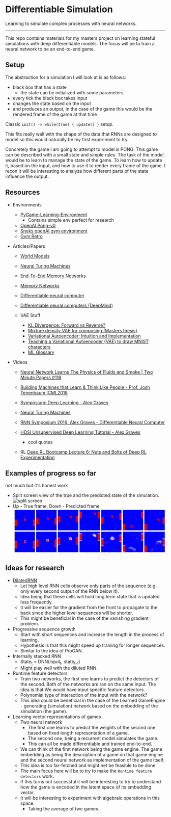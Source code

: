 # Differentiable Simulation

Learning to simulate complex processes with neural networks.

---

This repo contains materials for my masters project on learning stateful simulations with deep differentiable models. The focus will be to train a neural network to be an end-to-end game.

## Setup

The abstraction for a simulation I will look at is as follows:

- black box that has a state
  - the state can be initialized with some parameters
- every tick the black box takes input
- changes the state based on the input
- and produces an output, in the case of the game this would be the rendered frame of the game at that time

Classic `init() -> while(true) { update() }` setup.

This fits really well with the shape of the data that RNNs are designed to model so this would naturally be my first experiment to try.

Concretely the game I am going to attempt to model is PONG. This game can be described with a small state and simple rules. The task of the model would be to learn to manage the state of the game. To learn how to update it, based on the input, and how to use it to render every frame of the game.
I recon it will be interesting to analyze how different parts of the state influence the output.

## Resources

- Environments

  - [PyGame-Learning-Environment](https://github.com/ntasfi/PyGame-Learning-Environment)
    - Contains simple env perfect for research
  - [OpenAI Pong-v0](https://gym.openai.com/envs/Pong-v0/)
  - [Sneks openAI gym environment](https://github.com/nicomon24/Sneks)
  - [Gym Retro](https://github.com/openai/retro)

- Articles/Papers

  - [World Models](https://worldmodels.github.io)
  - [Neural Turing Machines](https://arxiv.org/abs/1410.5401)
  - [End-To-End Memory Networks](http://papers.nips.cc/paper/5846-end-to-end-memorynetworks)
  - [Memory Networks](https://arxiv.org/abs/1410.3916)
  - [Differentiable neural computer](https://en.wikipedia.org/wiki/Differentiable_neural_computer)
  - [Differentiable neural computers (DeepMind)](https://deepmind.com/blog/article/differentiable-neural-computers)

  - VAE Stuff
    - [KL Divergence: Forward vs Reverse?](https://wiseodd.github.io/techblog/2016/12/21/forward-reverse-kl/)
    - [Mixture density VAE for composing (Masters thesis)](https://www.duo.uio.no/bitstream/handle/10852/67479/1/Variational_Autoencoders_for_Algorithmic_Composition.pdf)
    - [Variational Autoencoder: Intuition and Implementation](https://wiseodd.github.io/techblog/2016/12/10/variational-autoencoder/)
    - [Teaching a Variational Autoencoder (VAE) to draw MNIST characters](https://towardsdatascience.com/teaching-a-variational-autoencoder-vae-to-draw-mnist-characters-978675c95776)
    - [ML Glossary](https://ml-cheatsheet.readthedocs.io/en/latest/architectures.html#vae)

- Videos

  - [Neural Network Learns The Physics of Fluids and Smoke | Two Minute Papers #118](https://www.youtube.com/watch?v=iOWamCtnwTc)
  - [Building Machines that Learn & Think Like People - Prof. Josh Tenenbaum ICML2018](https://www.youtube.com/watch?v=RB78vRUO6X8)
  - [Symposium: Deep Learning - Alex Graves](https://www.youtube.com/watch?v=_H0i0IhEO2g)
  - [Neural Turing Machines](https://www.youtube.com/watch?v=Ensr41dfEp0)
  - [RNN Symposium 2016: Alex Graves - Differentiable Neural Computer](https://www.youtube.com/watch?v=steioHoiEms)
  - [HDSI Unsupervised Deep Learning Tutorial - Alex Graves](https://youtu.be/DSYzHPW26Ig?t=1389)

    - cool quotes

  - RL
    [Deep RL Bootcamp Lecture 6: Nuts and Bolts of Deep RL Experimentation](https://www.youtube.com/watch?v=8EcdaCk9KaQ)

## Examples of progress so far

not much but it's honest work

- Split screen view of the true and the predicted state of the simulation.
  ![split screen](assets/gru-gru-long-test.gif)
- Up - True frame, Down - Predicted frame
  ![training progress](assets/training_progress.png)

## Ideas for research

- [DilatedRNN](https://github.com/code-terminator/DilatedRNN)
  - Let high level RNN cells observe only parts of the sequence (e.g. only every second output of the RNN below it).
  - Idea being that these cells will hold long term state that is updated less frequently.
  - It will be easier for the gradient from the front to propagate to the back since the higher level sequences will be shorter.
  - This might be beneficial in the case of the vanishing gradient problem.
- Progressive sequence growth
  - Start with short sequences and increase the length in the process of learning.
  - Hypothesis is that this might speed up training for longer sequences.
  - Similar to the idea of ProGAN.
- Internally stacked RNN
  - State<sub>t</sub> = DNN(input<sub>t</sub>, state<sub>t-1</sub>)
  - Might play well with the diluted RNN.
- Runtime feature detectors
  - Train two networks, the first one learns to predict the detectors of the second. Both of the networks are ran on the same input. The idea is that We would have input specific feature detectors.
  - Polynomial type of interaction of the input with the network?
  - This idea could be beneficial in the case of the Learned GameEngine - generating (simulation) network based on the embedding of the simulation (the game).
- Learning vector representations of games
  - Two neural network
    - The first one learns to predict the weights of the second one based on fixed length representation of a game.
    - The second one, being a recurrent model simulates the game.
    - This can all be made differentiable and trained end-to-end.
  - We can think of the first network being the game engine. The game embedding as being the description of a game on that game engine and the second neural network as implementation of the game itself.
  - This idea is too far-fetched and might net be feasible to be done.
  - The main focus here will be to try to make the `Runtime feature detectors` work.
  - If this turns out successful it will be interesting to try to understand how the game is encoded in the latent space of its embedding vector.
  - It will be interesting to experiment with algebraic operations in this space.
    - Taking the average of two games.
